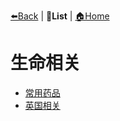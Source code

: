 [⬅️Back](../README.md) | **📝List** | [🏠Home](../README.md)

# 生命相关

- [常用药品](medicine.md)
- [英国相关](uk.md)